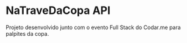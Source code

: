 # NaTraveDaCopa API

Projeto desenvolvido junto com o evento Full Stack do Codar.me para palpites da copa.